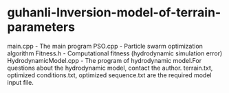 # guhanli-Inversion-model-of-terrain-parameters
main.cpp - The main program
PSO.cpp - Particle swarm optimization algorithm
Fitness.h - Computational fitness (hydrodynamic simulation error)
HydrodynamicModel.cpp - The program of hydrodynamic model.For questions about the hydrodynamic model, contact the author.
terrain.txt,  optimized conditions.txt, optimized sequence.txt are the required model input file.
